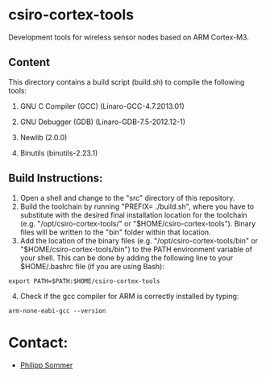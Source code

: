 csiro-cortex-tools
==============================

Development tools for wireless sensor nodes based on ARM Cortex-M3.

## Content

This directory contains a build script (build.sh) to compile the following tools:

1. GNU C Compiler (GCC) (Linaro-GCC-4.7.2013.01)

2. GNU Debugger (GDB) (Linaro-GDB-7.5-2012.12-1)

3. Newlib (2.0.0)

4. Binutils (binutils-2.23.1)

## Build Instructions:

1. Open a shell and change to the "src" directory of this repository.
2. Build the toolchain by running "PREFIX=<install-location> ./build.sh", where you have to substitute <install-location> with the desired final installation location for the toolchain (e.g. "/opt/csiro-cortex-tools/" or "$HOME/csiro-cortex-tools").  Binary files will be written to the "bin" folder within that location.
3. Add the location of the binary files (e.g. "/opt/csiro-cortex-tools/bin" or "$HOME/csiro-cortex-tools/bin") to the PATH environment variable of your shell. This can be done by adding the following line to your $HOME/.bashrc file (if you are using Bash):
```
export PATH=$PATH:$HOME/csiro-cortex-tools
```
4. Check if the gcc compiler for ARM is correctly installed by typing:
```
arm-none-eabi-gcc --version
```


# Contact: 

* [Philipp Sommer](mailto:Philipp.Sommer@csiro.au)
